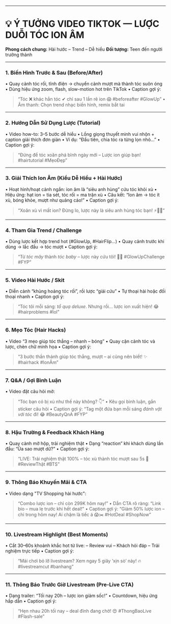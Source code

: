 
---

# 💡 Ý TƯỞNG VIDEO TIKTOK — LƯỢC DUỖI TÓC ION ÂM

**Phong cách chung:** Hài hước – Trend – Dễ hiểu
**Đối tượng:** Teen đến người trưởng thành

---

### 1. **Biến Hình Trước & Sau (Before/After)**

• Quay cảnh tóc rối, tĩnh điện → chuyển cảnh mượt mà thành tóc suôn óng
• Dùng hiệu ứng zoom, flash, slow-motion hot trên TikTok
• Caption gợi ý:

> “Tóc ❌ khác hẳn tóc ✔ chỉ sau 1 lần rẽ ion 😱 #beforeafter #GlowUp”
> • Âm thanh: Chọn trend nhạc biến hình, remix bắt tai

---

### 2. **Hướng Dẫn Sử Dụng Lược (Tutorial)**

• Video how-to: 3–5 bước dễ hiểu
• Lồng giọng thuyết minh vui nhộn + caption giải thích đơn giản
• Ví dụ: “Đầu tiên, chia tóc ra từng lọn nhỏ…”
• Caption gợi ý:

> “Đừng để tóc xoăn phá bĩnh ngày mới – Lược ion giúp bạn! #hairtutorial #MẹoĐẹp”

---

### 3. **Giải Thích Ion Âm (Kiểu Dễ Hiểu + Hài Hước)**

• Hoạt hình/hoạt cảnh ngắn: ion âm là “siêu anh hùng” cứu tóc khỏi xù
• Hiệu ứng: hạt ion = tia sét, tóc rối = ma trận xù
• Câu kết: “Ion âm → tóc ít xù, bóng khỏe, mượt như quảng cáo!”
• Caption gợi ý:

> “Xoăn xù vì mất ion? Đừng lo, lược này là siêu anh hùng tóc bạn! ⚡💇‍♀️”

---

### 4. **Tham Gia Trend / Challenge**

• Dùng lược kết hợp trend hot (#GlowUp, #HairFlip…)
• Quay cảnh trước khi dùng → lắc đầu → tóc mượt
• Caption gợi ý:

> “Từ *tóc mây* thành *tóc baby* – lược này cứu tôi! 💁‍♀️ #GlowUpChallenge #FYP”

---

### 5. **Video Hài Hước / Skit**

• Diễn cảnh “khủng hoảng tóc rối”, rồi lược “giải cứu”
• Tự thoại hài hoặc đối thoại nhanh
• Caption gợi ý:

> “Tóc tôi mỗi sáng: *tổ quạ deluxe*. Nhưng rồi… lược ion xuất hiện! 😂 #hairproblems #lol”

---

### 6. **Mẹo Tóc (Hair Hacks)**

• Video “3 mẹo giúp tóc thẳng – nhanh – bóng”
• Quay cận cảnh tóc và lược, chèn chữ minh họa
• Caption gợi ý:

> “3 bước thần thánh giúp tóc thẳng, mượt – ai cũng nên biết! ✨ #hairhack #IonÂm”

---

### 7. **Q\&A / Gợi Bình Luận**

• Video đặt câu hỏi mở:

> “Tóc bạn có bị xù như thế này không? 👇”
> • Kêu gọi bình luận, gắn sticker câu hỏi
> • Caption gợi ý:
> “Tag một đứa bạn mỗi sáng *đánh vật với tóc* đi! 😂 #BeautyQnA #FYP”

---

### 8. **Hậu Trường & Feedback Khách Hàng**

• Quay cảnh mở hộp, trải nghiệm thật
• Dạng “reaction” khi khách dùng lần đầu: “Ủa sao mượt dữ?”
• Caption gợi ý:

> “LIVE: Trải nghiệm thật 100% – tóc xù thành tóc mượt sau 5s 💫 #ReviewThật #BTS”

---

### 9. **Thông Báo Khuyến Mãi & CTA**

• Video dạng "TV Shopping hài hước":

> “Combo lược ion – chỉ còn 299K hôm nay!”
> • Dẫn CTA rõ ràng: “Link bio – mua lẹ trước khi hết deal!”
> • Caption gợi ý:
> “Giảm 50% lược ion – chỉ trong hôm nay! Ai chậm là tiếc á 😱✂️ #HotDeal #ShopNow”

---

### 10. **Livestream Highlight (Best Moments)**

• Cắt 30–60s khoảnh khắc hot từ live:
– Review vui
– Khách hỏi đáp
– Trải nghiệm trực tiếp
• Caption gợi ý:

> “Mải chơi bỏ lỡ livestream? Xem ngay 5 giây ‘xịn sò’ này! 🔥 #livestreamcut #banhang”

---

### 11. **Thông Báo Trước Giờ Livestream (Pre-Live CTA)**

• Dạng trailer: “Tối nay 20h – lược ion giảm sốc!”
• Countdown, hiệu ứng hấp dẫn
• Caption gợi ý:

> “Hẹn nhau 20h tối nay – deal đỉnh đang chờ! 😍 #ThongBaoLive #Flash-sale”

